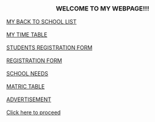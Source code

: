 

<!DOCTYPE html>

 <html>
 <head>
 <body>
 <h3 align= "center"><front color= "purple"><b><b></b></b>WELCOME TO MY WEBPAGE!!!</front></h3>
 <a href="Nestedlist.html"align="center">MY BACK TO SCHOOL LIST</a><br><br>
 <a href="Timetable.html">MY TIME TABLE</a><br><br>
 <a href="Student Registration.html">STUDENTS REGISTRATION FORM</a><br><br>
 <a href="Textbox.html">REGISTRATION FORM</a><br><br>
 <a href="Nestedlist.html">SCHOOL NEEDS</a><br><br>
 <a href="Table.html">MATRIC TABLE</a><br><br>
 <a href="Advertisement.html">ADVERTISEMENT</a><br><br>
 <a href="foot.html><front color="white"> Click here to proceed</front></a>

 </body>
 </html>
